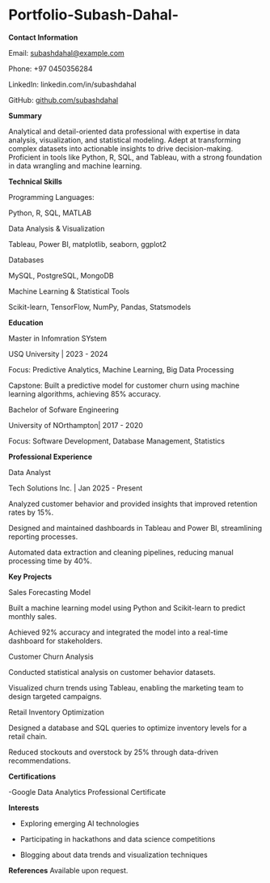 # Portfolio-Subash-Dahal-


**Contact Information**

Email: subashdahal@example.com

Phone: +97 0450356284

LinkedIn: linkedin.com/in/subashdahal

GitHub: [github.com/subashdahal](https://www.linkedin.com/in/dahalsubash200/)

**Summary**

Analytical and detail-oriented data professional with expertise in data analysis, visualization, and statistical modeling. Adept at transforming complex datasets into actionable insights to drive decision-making. Proficient in tools like Python, R, SQL, and Tableau, with a strong foundation in data wrangling and machine learning.

**Technical Skills**

Programming Languages:

Python, R, SQL, MATLAB

Data Analysis & Visualization

Tableau, Power BI, matplotlib, seaborn, ggplot2


Databases

MySQL, PostgreSQL, MongoDB

Machine Learning & Statistical Tools

Scikit-learn, TensorFlow, NumPy, Pandas, Statsmodels


**Education**

Master  in Infomration SYstem

USQ University | 2023 - 2024

Focus: Predictive Analytics, Machine Learning, Big Data Processing

Capstone: Built a predictive model for customer churn using machine learning algorithms, achieving 85% accuracy.

Bachelor of Sofware Engineering 

University of NOrthampton| 2017 - 2020

Focus: Software Development, Database Management, Statistics


**Professional Experience**

Data Analyst

Tech Solutions Inc. | Jan 2025 - Present

Analyzed customer behavior and provided insights that improved retention rates by 15%.

Designed and maintained dashboards in Tableau and Power BI, streamlining reporting processes.

Automated data extraction and cleaning pipelines, reducing manual processing time by 40%.




**Key Projects**

Sales Forecasting Model

Built a machine learning model using Python and Scikit-learn to predict monthly sales.

Achieved 92% accuracy and integrated the model into a real-time dashboard for stakeholders.


Customer Churn Analysis

Conducted statistical analysis on customer behavior datasets.

Visualized churn trends using Tableau, enabling the marketing team to design targeted campaigns.


Retail Inventory Optimization

Designed a database and SQL queries to optimize inventory levels for a retail chain.

Reduced stockouts and overstock by 25% through data-driven recommendations.

**Certifications**

-Google Data Analytics Professional Certificate



**Interests**

- Exploring emerging AI technologies

- Participating in hackathons and data science competitions

- Blogging about data trends and visualization techniques

**References**
Available upon request.

